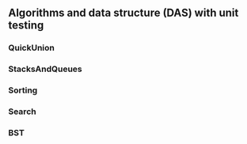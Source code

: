 ## Algorithms and data structure (DAS) with unit testing

### QuickUnion

### StacksAndQueues

### Sorting

### Search

### BST
